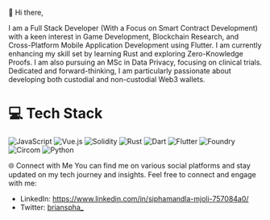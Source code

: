 👋 Hi there,

I am a Full Stack Developer (With a Focus on Smart Contract Development) with a keen interest in Game Development, Blockchain Research, and Cross-Platform Mobile Application Development using Flutter. I am currently enhancing my skill set by learning Rust and exploring Zero-Knowledge Proofs. I am also pursuing an MSc in Data Privacy, focusing on clinical trials. Dedicated and forward-thinking, I am particularly passionate about developing both custodial and non-custodial Web3 wallets.


# 💻 Tech Stack
![JavaScript](https://img.shields.io/badge/JavaScript-%23323330.svg?style=for-the-badge&logo=javascript&logoColor=%23F7DF1E) ![Vue.js](https://img.shields.io/badge/Vue.js-%2335495e.svg?style=for-the-badge&logo=vuedotjs&logoColor=%234FC08D) ![Solidity](https://img.shields.io/badge/Solidity-2674E5?style=for-the-badge&logo=solidity&logoColor=white) ![Rust](https://img.shields.io/badge/Rust-000000?style=for-the-badge&logo=rust&logoColor=white) ![Dart](https://img.shields.io/badge/Dart-0175C2?style=for-the-badge&logo=dart&logoColor=white) ![Flutter](https://img.shields.io/badge/Flutter-02569B?style=for-the-badge&logo=flutter&logoColor=white) ![Foundry](https://img.shields.io/badge/foundry-yellow?style=for-the-badge&logo=fondry-rs&logoColor=white) ![Circom](https://img.shields.io/badge/circom-green?style=for-the-badge&logo=circom&logoColor=white) ![Python](https://img.shields.io/badge/python-purple?style=for-the-badge&logo=python&logoColor=white) 

🌐 Connect with Me
You can find me on various social platforms and stay updated on my tech journey and insights. Feel free to connect and engage with me:

- LinkedIn: https://www.linkedin.com/in/siphamandla-mjoli-757084a0/
- Twitter: <a href="https://twitter.com/brianspha_">brianspha_</a>

